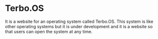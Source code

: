 # Terbo.OS
It is a website for an operating system called Terbo.OS. This system is like other operating systems but it is under development and it is a website so that users can open the system at any time.
